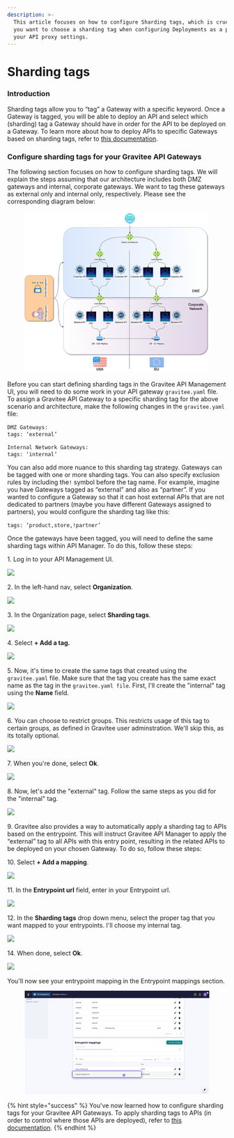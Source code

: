 ```yaml
---
description: >-
  This article focuses on how to configure Sharding tags, which is crucial if
  you want to choose a sharding tag when configuring Deployments as a part of
  your API proxy settings.
---
```


# Sharding tags

### Introduction

Sharding tags allow you to “tag” a Gateway with a specific keyword. Once a Gateway is tagged, you will be able to deploy an API and select which (sharding) tag a Gateway should have in order for the API to be deployed on a Gateway. To learn more about how to deploy APIs to specific Gateways based on sharding tags, refer to [this documentation](../../guides/api-configuration/configure-cors.md#configure-deployments).&#x20;

### Configure sharding tags for your Gravitee API Gateways

The following section focuses on how to configure sharding tags. We will explain the steps assuming that our architecture includes both DMZ gateways and internal, corporate gateways. We want to tag these gateways as external only and internal only, respectively. Please see the corresponding diagram below:

<figure><img src="../../.gitbook/assets/Example architecture (1).png" alt=""><figcaption></figcaption></figure>

Before you can start defining sharding tags in the Gravitee API Management UI, you will need to do some work in your API gateway `gravitee.yaml` file. To assign a Gravitee API Gateway to a specific sharding tag for the above scenario and architecture, make the following changes in the `gravitee.yaml` file:

```
DMZ Gateways: 
tags: ‘external’
```

```
Internal Network Gateways:
tags: ‘internal’
```

You can also add more nuance to this sharding tag strategy. Gateways can be tagged with one or more sharding tags. You can also specify exclusion rules by including the`!` symbol before the tag name. For example, imagine you have Gateways tagged as “external” and also as “partner”. If you wanted to configure a Gateway so that it can host external APIs that are not dedicated to partners (maybe you have different Gateways assigned to partners), you would configure the sharding tag like this:

```
tags: ‘product,store,!partner’
```

Once the gateways have been tagged, you will need to define the same sharding tags within API Manager. To do this, follow these steps:

1\. Log in to your API Management UI.

![](https://dubble-prod-01.s3.amazonaws.com/assets/c04ad6f1-b85c-4196-bb64-dbcb62c22c97.png?0)

2\. In the left-hand nav, select **Organization**.

![](https://d3q7ie80jbiqey.cloudfront.net/media/image/zoom/ed080e94-c73d-48a0-8c1c-6170de95b250/1/3.7037037037037/88.486842105263?0)

3\. In the Organization page, select **Sharding tags**.

![](https://d3q7ie80jbiqey.cloudfront.net/media/image/zoom/ef5532a2-ba56-49ae-b438-041ed3ff5c9d/1.5/0.34722222222222/42.47618558114?0)

4\. Select **+ Add a tag.**

![](https://d3q7ie80jbiqey.cloudfront.net/media/image/zoom/50391eb9-7eda-480f-97ce-4f86d6bfb9d7/1.5/84.548611111111/24.835526315789?0)

5\. Now, it's time to create the same tags that created using the `gravitee.yaml` file. Make sure that the tag you create has the same exact name as the tag in the `gravitee.yaml file`. First, I'll create the "internal" tag using the **Name** field.

![](https://d3q7ie80jbiqey.cloudfront.net/media/image/zoom/71721c67-2277-400a-b577-790311e3d38d/2.5/50/43.23516310307?0)

6\. You can choose to restrict groups. This restricts usage of this tag to certain groups, as defined in Gravitee user adminstration. We'll skip this, as its totally optional.

![](https://d3q7ie80jbiqey.cloudfront.net/media/image/zoom/56135924-46cc-45a5-baf2-69e0e937ef5a/2.5/50/54.913651315789?0)

7\. When you're done, select **Ok**.

![](https://d3q7ie80jbiqey.cloudfront.net/media/image/zoom/a27f351a-c1c3-44a5-ac8c-f6d15b4a7eba/2.5/60.272442853009/75.206448739035?0)

8\. Now, let's add the "external" tag. Follow the same steps as you did for the "internal" tag.

![](https://d3q7ie80jbiqey.cloudfront.net/media/image/zoom/ca600fb5-e338-48a4-ab61-9a12292442d9/2.5/84.548611111111/24.835526315789?0)

9\. Gravitee also provides a way to automatically apply a sharding tag to APIs based on the entrypoint. This will instruct Gravitee API Manager to apply the “external” tag to all APIs with this entry point, resulting in the related APIs to be deployed on your chosen Gateway. To do so, follow these steps:

10\. Select **+ Add a mapping**.

![](https://d3q7ie80jbiqey.cloudfront.net/media/image/zoom/8c0374a0-999f-43f2-bccb-61c507a001c8/1.5/84.548611111111/49.819401444788?0)

11\. In the **Entrypoint url** field, enter in your Entrypoint url.

![](https://d3q7ie80jbiqey.cloudfront.net/media/image/zoom/397a968c-5ae8-4d85-9b4c-5f534a0d9132/2/50/49.980650154799?0)

12\. In the **Sharding tags** drop down menu, select the proper tag that you want mapped to your entrypoints. I'll choose my internal tag.

![](https://d3q7ie80jbiqey.cloudfront.net/media/image/zoom/505ea3bc-5fb0-4bbe-8d8b-229e67f1f7c7/1/50/50?0)

14\. When done, select **Ok**.

![](https://d3q7ie80jbiqey.cloudfront.net/media/image/zoom/23db58e8-6576-49aa-a51f-9fdcd37073cb/1.5/60.272442853009/69.892447110423?0)

You'll now see your entrypoint mapping in the Entrypoint mappings section.

<figure><img src="../../.gitbook/assets/image (2) (1).png" alt=""><figcaption></figcaption></figure>

{% hint style="success" %}
You've now learned how to configure sharding tags for your Gravitee API Gateways. To apply sharding tags to APIs (in order to control where those APIs are deployed), refer to [this documentation](../../guides/api-configuration/configure-cors.md#configure-deployments).
{% endhint %}
